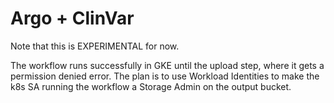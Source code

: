 # Argo + ClinVar
Note that this is EXPERIMENTAL for now.

The workflow runs successfully in GKE until the upload step, where it gets
a permission denied error. The plan is to use Workload Identities to make
the k8s SA running the workflow a Storage Admin on the output bucket.
